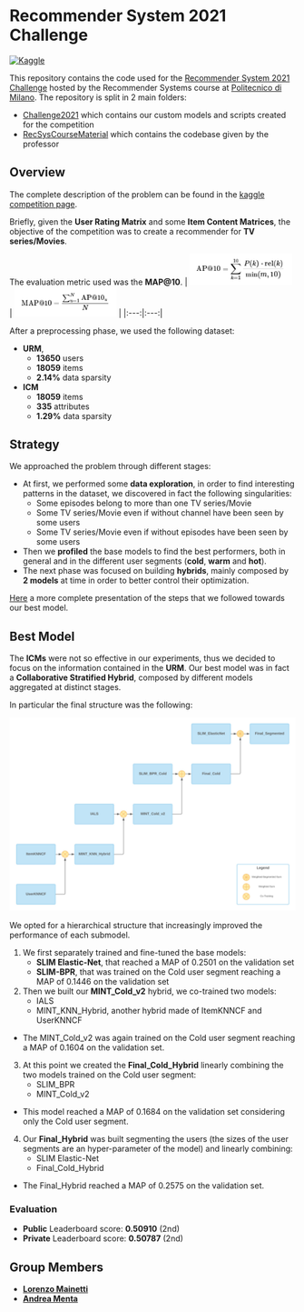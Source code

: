 # Recommender System 2021 Challenge
[![Kaggle](https://img.shields.io/badge/open-kaggle-blue)](https://www.kaggle.com/c/recommender-system-2021-challenge-polimi)

This repository contains the code used for the [Recommender System 2021 Challenge](https://www.kaggle.com/c/recommender-system-2021-challenge-polimi) hosted by the Recommender Systems course at [Politecnico di Milano](https://www.polimi.it/).
The repository is split in 2 main folders:
* [Challenge2021](https://github.com/Menta99/RecSys2021_Mainetti_Menta/tree/main/Challenge2021) which contains our custom models and scripts created for the competition
* [RecSysCourseMaterial](https://github.com/Menta99/RecSys2021_Mainetti_Menta/tree/main/RecSysCourseMaterial) which contains the codebase given by the professor

## Overview

The complete description of the problem can be found in the [kaggle competition page](https://www.kaggle.com/c/recommender-system-2021-challenge-polimi/overview). 

Briefly, given the **User Rating Matrix** and some **Item Content Matrices**, the objective of the competition was to create a recommender for **TV series/Movies**.

The evaluation metric used was the **MAP@10**.
| <img src="assets/AP@10_formula.png" width="180"/> | <img src="assets/MAP@10_formula.png" width="180"/> |
|:---:|:---:| 


After a preprocessing phase, we used the following dataset:

* **URM**, 
  * **13650** users
  * **18059** items
  * **2.14%** data sparsity
* **ICM**
  * **18059** items 
  * **335** attributes
  * **1.29%** data sparsity

## Strategy
We approached the problem through different stages:
* At first, we performed some **data exploration**, in order to find interesting patterns in the dataset, 
we discovered in fact the following singularities:
  * Some episodes belong to more than one TV series/Movie
  * Some TV series/Movie even if without channel have been seen by some users
  * Some TV series/Movie even if without episodes have been seen by some users
* Then we **profiled** the base models to find the best performers, both in general and in the different 
user segments (**cold**, **warm** and **hot**).
* The next phase was focused on building **hybrids**, mainly composed by **2 models** at time in order 
to better control their optimization.

[Here](https://github.com/Menta99/RecSys2021_Mainetti_Menta/blob/main/Presentation.pdf) a more complete presentation of the steps that we followed towards our best model.

## Best Model

The **ICMs** were not so effective in our experiments, thus we decided to focus on the information contained in the **URM**.
Our best model was in fact a **Collaborative Stratified Hybrid**, composed by different models aggregated at distinct stages.

In particular the final structure was the following:

<p align="center">
	<img src="assets/diagram.jpg" alt="Diagram"/>
</p>

We opted for a hierarchical structure that increasingly improved the performance of each submodel. 
1. We first separately trained and fine-tuned the base models: 
	- **SLIM Elastic-Net**, that reached a MAP of 0.2501 on the validation set
	- **SLIM-BPR**, that was trained on the Cold user segment reaching a MAP of 0.1446 on the validation set
2. Then we built our **MINT_Cold_v2** hybrid, we co-trained two models: 
	- IALS 
	- MINT_KNN_Hybrid, another hybrid made of ItemKNNCF and UserKNNCF
- The MINT_Cold_v2 was again trained on the Cold user segment reaching a MAP of 0.1604 on the validation set.
3. At this point we created the **Final_Cold_Hybrid** linearly combining the two models trained on the Cold user segment:
	- SLIM_BPR
	- MINT_Cold_v2
- This model reached a MAP of 0.1684 on the validation set considering only the Cold user segment.
4. Our **Final_Hybrid** was built segmenting the users (the sizes of the user segments are an hyper-parameter of the model) and linearly combining:
	- SLIM Elastic-Net
	- Final_Cold_Hybrid
- The Final_Hybrid reached a MAP of 0.2575 on the validation set.

### Evaluation
- **Public** Leaderboard score: **0.50910** (2nd)
- **Private** Leaderboard score: **0.50787** (2nd)

## Group Members
- [__Lorenzo Mainetti__](https://github.com/LorenzoMainetti)
- [__Andrea Menta__](https://github.com/Menta99)
